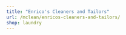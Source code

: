 ```yaml
---
title: "Enrico's Cleaners and Tailors"
url: /mclean/enricos-cleaners-and-tailors/
shop: laundry
---
```

